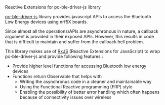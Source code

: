 Reactive Extensions for pc-ble-driver-js library

[pc-ble-driver-js](https://github.com/NordicSemiconductor/pc-ble-driver-js) library provides javascript APIs to access the Bluetooth Low Energy devices using nrf5X boards. 

Since almost all the operations/APIs are asynchronous in nature, a callback argument is provided in their exposed APIs. However, this results in code that is difficult to maintain and suffer from the callback hell problem.

This library makes use of [RxJS](https://github.com/ReactiveX/rxjs) (Reactive Extensions for JavaScript) to wrap pc-ble-driver-js and provide following features :

* Provide higher level functions for accessing Bluetooth low energy devices
* Functions return Observable that helps with
    * Writing the asynchronus code in a cleaner and maintainable way
    * Using the Functional Reactive programming (FRP) style
    * Enabling the possibility of better error handling which often happens because of connectivity issues over wireless
    
